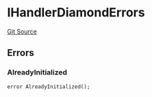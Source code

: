# IHandlerDiamondErrors
[Git Source](https://github.com/thrackle-io/tron/blob/b7e3c80b9894bc0c1005dc8b0adb631c487f2598/src/common/IErrors.sol)


## Errors
### AlreadyInitialized

```solidity
error AlreadyInitialized();
```

